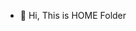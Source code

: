 - 👋 Hi, This is HOME Folder

<!---
ksj0373/ksj0373 is a ✨ special ✨ repository because its `README.md` (this file) appears on your GitHub profile.
You can click the Preview link to take a look at your changes.
--->
